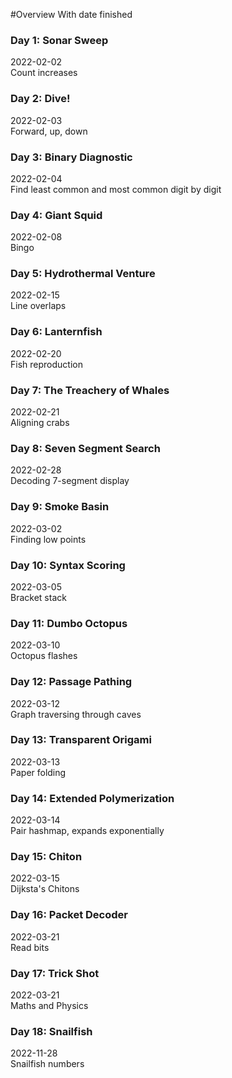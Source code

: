 #Overview
With date finished
### Day 1: Sonar Sweep
2022-02-02\
Count increases
### Day 2: Dive!
2022-02-03\
Forward, up, down
### Day 3: Binary Diagnostic
2022-02-04\
Find least common and most common digit by digit
### Day 4: Giant Squid
2022-02-08\
Bingo
### Day 5: Hydrothermal Venture
2022-02-15\
Line overlaps
### Day 6: Lanternfish
2022-02-20\
Fish reproduction
### Day 7: The Treachery of Whales
2022-02-21\
Aligning crabs
### Day 8: Seven Segment Search
2022-02-28\
Decoding 7-segment display
### Day 9: Smoke Basin
2022-03-02\
Finding low points
### Day 10: Syntax Scoring
2022-03-05\
Bracket stack
### Day 11: Dumbo Octopus
2022-03-10\
Octopus flashes
### Day 12: Passage Pathing
2022-03-12\
Graph traversing through caves
### Day 13: Transparent Origami
2022-03-13\
Paper folding
### Day 14: Extended Polymerization
2022-03-14\
Pair hashmap, expands exponentially
### Day 15: Chiton
2022-03-15\
Dijksta's Chitons
### Day 16: Packet Decoder
2022-03-21\
Read bits
### Day 17: Trick Shot
2022-03-21\
Maths and Physics
### Day 18: Snailfish
2022-11-28\
Snailfish numbers
